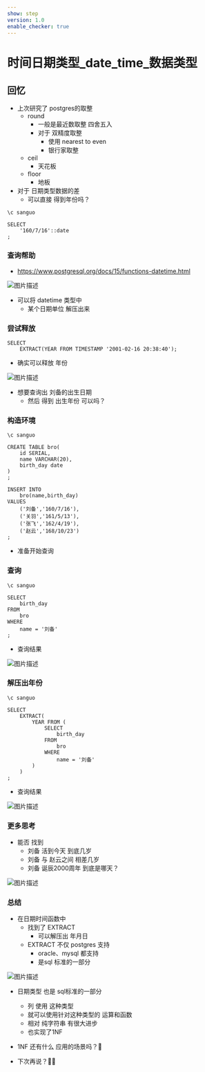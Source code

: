 ```yaml
---
show: step
version: 1.0
enable_checker: true
---
```


#   时间日期类型_date_time_数据类型 
 

##  回忆

- 上次研究了 postgres的取整
	- round
		- 一般是最近数取整 四舍五入
		- 对于 双精度取整
			- 使用 nearest to even
			- 银行家取整
	- ceil 
		- 天花板
	- floor
		- 地板
- 对于 日期类型数据的差
	- 可以直接 得到年份吗？

```
\c sanguo

SELECT 
	'160/7/16'::date
;
```

###  查询帮助

- https://www.postgresql.org/docs/15/functions-datetime.html

![图片描述](https://doc.shiyanlou.com/courses/uid1190679-20230902-1693629771546)

- 可以将 datetime 类型中
	- 某个日期单位 解压出来

### 尝试释放

```
SELECT 
	EXTRACT(YEAR FROM TIMESTAMP '2001-02-16 20:38:40');
```

- 确实可以释放 年份

![图片描述](https://doc.shiyanlou.com/courses/uid1190679-20230902-1693630011553)

- 想要查询出 刘备的出生日期
	- 然后 得到 出生年份 可以吗？

### 构造环境

```
\c sanguo

CREATE TABLE bro(
	id SERIAL,
	name VARCHAR(20),
	birth_day date
)
;

INSERT INTO
	bro(name,birth_day)
VALUES
	('刘备','160/7/16'),
	('关羽','161/5/13'),
	('张飞','162/4/19'),
	('赵云','168/10/23')
;
```

-  准备开始查询

### 查询

```
\c sanguo

SELECT 
	birth_day
FROM 
	bro
WHERE
	name = '刘备'
;
```

- 查询结果

![图片描述](https://doc.shiyanlou.com/courses/uid1190679-20230902-1693630281845)

### 解压出年份
```
\c sanguo

SELECT 
	EXTRACT(
		YEAR FROM (
			SELECT 
				birth_day
			FROM 
				bro
			WHERE
				name = '刘备'
		)
	)
;
```

- 查询结果

![图片描述](https://doc.shiyanlou.com/courses/uid1190679-20230902-1693630493917)

### 更多思考

- 能否 找到
	- 刘备 活到今天 到底几岁
	- 刘备 与 赵云之间 相差几岁
	- 刘备 诞辰2000周年 到底是哪天？

![图片描述](https://doc.shiyanlou.com/courses/uid1190679-20230902-1693630667169)

###  总结

- 在日期时间函数中
	- 找到了 EXTRACT 
		- 可以解压出 年月日
	- EXTRACT 不仅 postgres 支持
		- oracle、mysql 都支持
		- 是sql 标准的一部分

![图片描述](https://doc.shiyanlou.com/courses/uid1190679-20230901-1693573150061)

- 日期类型 也是 sql标准的一部分
	- 列 使用 这种类型
	- 就可以使用针对这种类型的 运算和函数
	- 相对 纯字符串 有很大进步
	- 也实现了1NF

- 1NF 还有什么 应用的场景吗？🤔
- 下次再说？👋🏻
